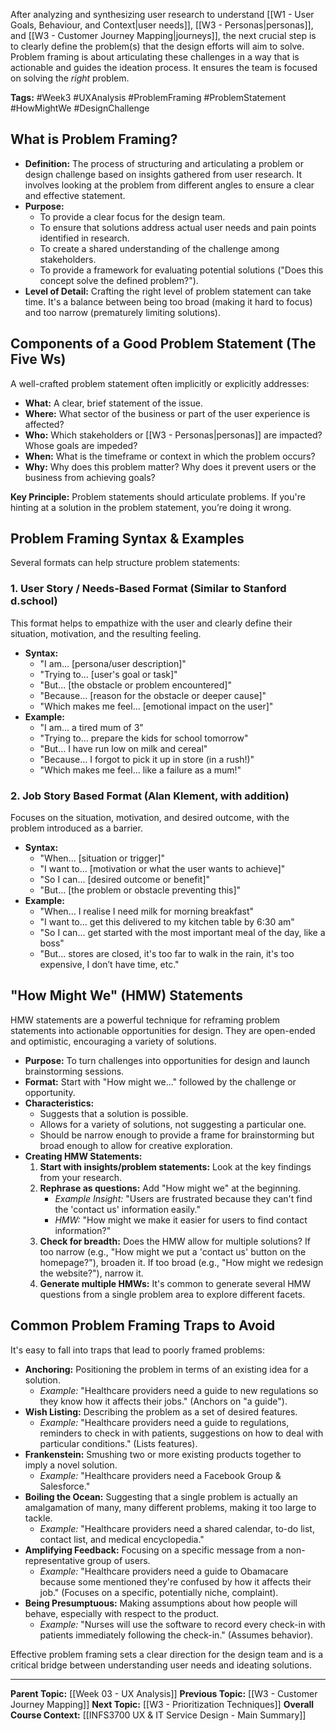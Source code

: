 After analyzing and synthesizing user research to understand [[W1 - User Goals, Behaviour, and Context|user needs]], [[W3 - Personas|personas]], and [[W3 - Customer Journey Mapping|journeys]], the next crucial step is to clearly define the problem(s) that the design efforts will aim to solve. Problem framing is about articulating these challenges in a way that is actionable and guides the ideation process. It ensures the team is focused on solving the *right* problem.

**Tags:** #Week3 #UXAnalysis #ProblemFraming #ProblemStatement #HowMightWe #DesignChallenge

## What is Problem Framing?

* **Definition:** The process of structuring and articulating a problem or design challenge based on insights gathered from user research. It involves looking at the problem from different angles to ensure a clear and effective statement.
* **Purpose:**
    * To provide a clear focus for the design team.
    * To ensure that solutions address actual user needs and pain points identified in research.
    * To create a shared understanding of the challenge among stakeholders.
    * To provide a framework for evaluating potential solutions ("Does this concept solve the defined problem?").
* **Level of Detail:** Crafting the right level of problem statement can take time. It's a balance between being too broad (making it hard to focus) and too narrow (prematurely limiting solutions).

## Components of a Good Problem Statement (The Five Ws)

A well-crafted problem statement often implicitly or explicitly addresses:

* **What:** A clear, brief statement of the issue.
* **Where:** What sector of the business or part of the user experience is affected?
* **Who:** Which stakeholders or [[W3 - Personas|personas]] are impacted? Whose goals are impeded?
* **When:** What is the timeframe or context in which the problem occurs?
* **Why:** Why does this problem matter? Why does it prevent users or the business from achieving goals?

**Key Principle:** Problem statements should articulate problems. If you're hinting at a solution in the problem statement, you’re doing it wrong.

## Problem Framing Syntax & Examples

Several formats can help structure problem statements:

### 1. User Story / Needs-Based Format (Similar to Stanford d.school)
This format helps to empathize with the user and clearly define their situation, motivation, and the resulting feeling.

* **Syntax:**
    * "I am... [persona/user description]"
    * "Trying to... [user's goal or task]"
    * "But... [the obstacle or problem encountered]"
    * "Because... [reason for the obstacle or deeper cause]"
    * "Which makes me feel... [emotional impact on the user]"
* **Example:**
    * "I am... a tired mum of 3"
    * "Trying to... prepare the kids for school tomorrow"
    * "But... I have run low on milk and cereal"
    * "Because... I forgot to pick it up in store (in a rush!)"
    * "Which makes me feel... like a failure as a mum!"

### 2. Job Story Based Format (Alan Klement, with addition)
Focuses on the situation, motivation, and desired outcome, with the problem introduced as a barrier.

* **Syntax:**
    * "When... [situation or trigger]"
    * "I want to... [motivation or what the user wants to achieve]"
    * "So I can... [desired outcome or benefit]"
    * "But... [the problem or obstacle preventing this]"
* **Example:**
    * "When... I realise I need milk for morning breakfast"
    * "I want to... get this delivered to my kitchen table by 6:30 am"
    * "So I can... get started with the most important meal of the day, like a boss"
    * "But... stores are closed, it's too far to walk in the rain, it's too expensive, I don’t have time, etc."

## "How Might We" (HMW) Statements

HMW statements are a powerful technique for reframing problem statements into actionable opportunities for design. They are open-ended and optimistic, encouraging a variety of solutions.

* **Purpose:** To turn challenges into opportunities for design and launch brainstorming sessions.
* **Format:** Start with "How might we..." followed by the challenge or opportunity.
* **Characteristics:**
    * Suggests that a solution is possible.
    * Allows for a variety of solutions, not suggesting a particular one.
    * Should be narrow enough to provide a frame for brainstorming but broad enough to allow for creative exploration.
* **Creating HMW Statements:**
    1.  **Start with insights/problem statements:** Look at the key findings from your research.
    2.  **Rephrase as questions:** Add "How might we" at the beginning.
        * *Example Insight:* "Users are frustrated because they can't find the 'contact us' information easily."
        * *HMW:* "How might we make it easier for users to find contact information?"
    3.  **Check for breadth:** Does the HMW allow for multiple solutions? If too narrow (e.g., "How might we put a 'contact us' button on the homepage?"), broaden it. If too broad (e.g., "How might we redesign the website?"), narrow it.
    4.  **Generate multiple HMWs:** It's common to generate several HMW questions from a single problem area to explore different facets.

## Common Problem Framing Traps to Avoid

It's easy to fall into traps that lead to poorly framed problems:

* **Anchoring:** Positioning the problem in terms of an existing idea for a solution.
    * *Example:* "Healthcare providers need a guide to new regulations so they know how it affects their jobs." (Anchors on "a guide").
* **Wish Listing:** Describing the problem as a set of desired features.
    * *Example:* "Healthcare providers need a guide to regulations, reminders to check in with patients, suggestions on how to deal with particular conditions." (Lists features).
* **Frankenstein:** Smushing two or more existing products together to imply a novel solution.
    * *Example:* "Healthcare providers need a Facebook Group & Salesforce."
* **Boiling the Ocean:** Suggesting that a single problem is actually an amalgamation of many, many different problems, making it too large to tackle.
    * *Example:* "Healthcare providers need a shared calendar, to-do list, contact list, and medical encyclopedia."
* **Amplifying Feedback:** Focusing on a specific message from a non-representative group of users.
    * *Example:* "Healthcare providers need a guide to Obamacare because some mentioned they're confused by how it affects their job." (Focuses on a specific, potentially niche, complaint).
* **Being Presumptuous:** Making assumptions about how people will behave, especially with respect to the product.
    * *Example:* "Nurses will use the software to record every check-in with patients immediately following the check-in." (Assumes behavior).

Effective problem framing sets a clear direction for the design team and is a critical bridge between understanding user needs and ideating solutions.

---
**Parent Topic:** [[Week 03 - UX Analysis]]
**Previous Topic:** [[W3 - Customer Journey Mapping]]
**Next Topic:** [[W3 - Prioritization Techniques]]
**Overall Course Context:** [[INFS3700 UX & IT Service Design - Main Summary]]